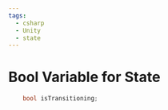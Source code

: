 ```yaml
---
tags:
  - csharp
  - Unity
  - state
---
```

# Bool Variable for State

```c#
    bool isTransitioning;
```






